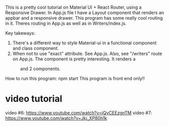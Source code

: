 This is a pretty cool tutorial on Material UI + React Router, using a Responsive Drawer.
In App.js file I have a Layout component that renders an appbar and a responsive drawer. This program has some really cool routing in it. Theres routing in App.js as well as in Writers/index.js.

Key takeways:

1. There's a different way to style Material-ui in a functional component and class component.
2. When not to use "exact" attribute. See App.js.
   Also, see "/writers" route on App.js. The <Writers> component is pretty interesting. It renders a <ul> and 2 <Route> components.

How to run this program: npm start
This program is front end only!!

# video tutorial

video #6:
https://www.youtube.com/watch?v=jQyCEEzgnTM
video #7:
https://www.youtube.com/watch?v=Jkj_XP80h1k
